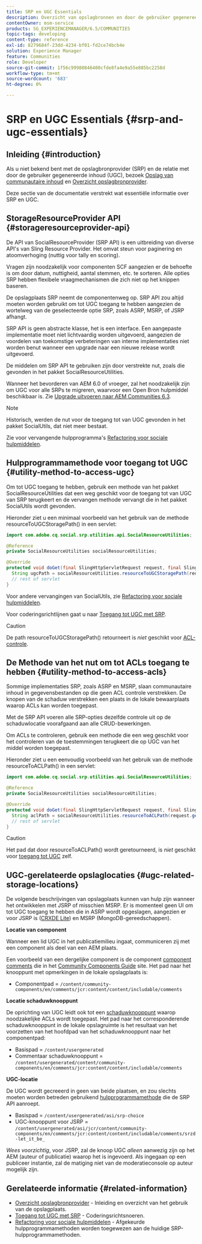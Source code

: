 ```yaml
---
title: SRP en UGC Essentials
description: Overzicht van opslagbronnen en door de gebruiker gegenereerde inhoud
contentOwner: msm-service
products: SG_EXPERIENCEMANAGER/6.5/COMMUNITIES
topic-tags: developing
content-type: reference
exl-id: 8279684f-23dd-4234-bf01-fd2ce74bcb4e
solution: Experience Manager
feature: Communities
role: Developer
source-git-commit: 1f56c99980846400cfde8fa4e9a55e885bc2258d
workflow-type: tm+mt
source-wordcount: '683'
ht-degree: 0%

---
```


# SRP en UGC Essentials {#srp-and-ugc-essentials}

## Inleiding {#introduction}

Als u niet bekend bent met de opslagbronprovider (SRP) en de relatie met door de gebruiker gegenereerde inhoud (UGC), bezoek [Opslag van communautaire inhoud](working-with-srp.md) en [Overzicht opslagbronprovider](srp.md).

Deze sectie van de documentatie verstrekt wat essentiële informatie over SRP en UGC.

## StorageResourceProvider API {#storageresourceprovider-api}

De API van SocialResourceProvider (SRP API) is een uitbreiding van diverse API&#39;s van Sling Resource Provider. Het omvat steun voor paginering en atoomverhoging (nuttig voor tally en scoring).

Vragen zijn noodzakelijk voor componenten SCF aangezien er de behoefte is om door datum, nuttigheid, aantal stemmen, etc. te sorteren. Alle opties SRP hebben flexibele vraagmechanismen die zich niet op het knippen baseren.

De opslagplaats SRP neemt de componentenweg op. SRP API zou altijd moeten worden gebruikt om tot UGC toegang te hebben aangezien de wortelweg van de geselecteerde optie SRP, zoals ASRP, MSRP, of JSRP afhangt.

SRP API is geen abstracte klasse, het is een interface. Een aangepaste implementatie moet niet lichtvaardig worden uitgevoerd, aangezien de voordelen van toekomstige verbeteringen van interne implementaties niet worden benut wanneer een upgrade naar een nieuwe release wordt uitgevoerd.

De middelen om SRP API te gebruiken zijn door verstrekte nut, zoals die gevonden in het pakket SocialResourceUtilities.

Wanneer het bevorderen van AEM 6.0 of vroeger, zal het noodzakelijk zijn om UGC voor alle SRPs te migreren, waarvoor een Open Bron hulpmiddel beschikbaar is. Zie [Upgrade uitvoeren naar AEM Communities 6.3](upgrade.md).

>[!NOTE]
>
>Historisch, werden de nut voor de toegang tot van UGC gevonden in het pakket SocialUtils, dat niet meer bestaat.
>
>Zie voor vervangende hulpprogramma&#39;s [Refactoring voor sociale hulpmiddelen](socialutils.md).

## Hulpprogrammamethode voor toegang tot UGC {#utility-method-to-access-ugc}

Om tot UGC toegang te hebben, gebruik een methode van het pakket SocialResourceUtilities dat een weg geschikt voor de toegang tot van UGC van SRP terugkeert en de vervangen methode vervangt die in het pakket SocialUtils wordt gevonden.

Hieronder ziet u een minimaal voorbeeld van het gebruik van de methode resourceToUGCStoragePath() in een servlet:

```java
import com.adobe.cq.social.srp.utilities.api.SocialResourceUtilities;

@Reference
private SocialResourceUtilities socialResourceUtilities;

@Override
protected void doGet(final SlingHttpServletRequest request, final SlingHttpServletResponse response) throws ServletException, IOException {
  String ugcPath = socialResourceUtilities.resourceToUGCStoragePath(request.getResource());
  // rest of servlet
}
```

Voor andere vervangingen van SocialUtils, zie [Refactoring voor sociale hulpmiddelen](socialutils.md).

Voor coderingsrichtlijnen gaat u naar [Toegang tot UGC met SRP](accessing-ugc-with-srp.md).

>[!CAUTION]
>
>De path resourceToUGCStoragePath() retourneert is *niet* geschikt voor [ACL-controle](srp.md#for-access-control-acls).

## De Methode van het nut om tot ACLs toegang te hebben {#utility-method-to-access-acls}

Sommige implementaties SRP, zoals ASRP en MSRP, slaan communautaire inhoud in gegevensbestanden op die geen ACL controle verstrekken. De knopen van de schaduw verstrekken een plaats in de lokale bewaarplaats waarop ACLs kan worden toegepast.

Met de SRP API voeren alle SRP-opties dezelfde controle uit op de schaduwlocatie voorafgaand aan alle CRUD-bewerkingen.

Om ACLs te controleren, gebruik een methode die een weg geschikt voor het controleren van de toestemmingen terugkeert die op UGC van het middel worden toegepast.

Hieronder ziet u een eenvoudig voorbeeld van het gebruik van de methode resourceToACLPath() in een servlet:

```java
import com.adobe.cq.social.srp.utilities.api.SocialResourceUtilities;

@Reference
private SocialResourceUtilities socialResourceUtilities;

@Override
protected void doGet(final SlingHttpServletRequest request, final SlingHttpServletResponse response) throws ServletException, IOException {
  String aclPath = socialResourceUtilities.resourceToACLPath(request.getResource());
  // rest of servlet
}
```

>[!CAUTION]
>
>Het pad dat door resourceToACLPath() wordt geretourneerd, is *niet* geschikt voor [toegang tot UGC](#utility-method-to-access-acls) zelf.

## UGC-gerelateerde opslaglocaties {#ugc-related-storage-locations}

De volgende beschrijvingen van opslagplaats kunnen van hulp zijn wanneer het ontwikkelen met JSRP of misschien MSRP. Er is momenteel geen UI om tot UGC toegang te hebben die in ASRP wordt opgeslagen, aangezien er voor JSRP is ([CRXDE Lite](../../help/sites-developing/developing-with-crxde-lite.md)) en MSRP (MongoDB-gereedschappen).

**Locatie van component**

Wanneer een lid UGC in het publicatiemilieu ingaat, communiceren zij met een component als deel van een AEM plaats.

Een voorbeeld van een dergelijke component is de component [component comments](http://localhost:4502/content/community-components/en/comments.html) die in het [Community Components Guide](components-guide.md) site. Het pad naar het knooppunt met opmerkingen in de lokale opslagplaats is:

* Componentpad = `/content/community-components/en/comments/jcr:content/content/includable/comments`

**Locatie schaduwknooppunt**

De oprichting van UGC leidt ook tot een [schaduwknooppunt](srp.md#about-shadow-nodes-in-jcr) waarop noodzakelijke ACLs wordt toegepast. Het pad naar het corresponderende schaduwknooppunt in de lokale opslagruimte is het resultaat van het voorzetten van het hoofdpad van het schaduwknooppunt naar het componentpad:

* Basispad = `/content/usergenerated`
* Commentaar schaduwknooppunt = `/content/usergenerated/content/community-components/en/comments/jcr:content/content/includable/comments`

**UGC-locatie**

De UGC wordt gecreeerd in geen van beide plaatsen, en zou slechts moeten worden betreden gebruikend [hulpprogrammamethode](#utility-method-to-access-ugc) die de SRP API aanroept.

* Basispad = `/content/usergenerated/asi/srp-choice`
* UGC-knooppunt voor JSRP = `/content/usergenerated/asi/jcr/content/community-components/en/comments/jcr:content/content/includable/comments/srzd-let_it_be_`

*Wees voorzichtig*, voor JSRP, zal de knoop UGC *alleen* aanwezig zijn op het AEM (auteur of publicatie) waarop het is ingevoerd. Als ingegaan op een publiceer instantie, zal de matiging niet van de moderatieconsole op auteur mogelijk zijn.

## Gerelateerde informatie {#related-information}

* [Overzicht opslagbronprovider](srp.md) - Inleiding en overzicht van het gebruik van de opslagplaats.
* [Toegang tot UGC met SRP](accessing-ugc-with-srp.md) - Coderingsrichtsnoeren.
* [Refactoring voor sociale hulpmiddelen](socialutils.md) - Afgekeurde hulpprogrammamethoden worden toegewezen aan de huidige SRP-hulpprogrammamethoden.
